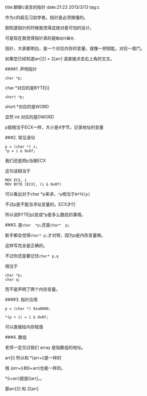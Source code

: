 title:聊聊c语言的指针
date:21:23 2013/3/13
tag:c

作为c的超见习初学者。指针是必须搞懂的。

刚知道指针的时候我觉得这绝对是可怕的设计。

可是现在我觉得指针真的是`酷炫叼霸天`.

指针，大家都明白，是一个对应内存的变量。就像一把钥匙，对应一扇门。

如果您已经知道arr[2] = 2[arr] 请直接点击右上角的叉叉。

####1. 声明指针

	char *p;

char *对应的是BYTE[i]

	short *p;

short *对应的是WORD

显然 int 对应的是DWORD

p就相当于ECX一样，大小是4字节。记录地址的变量

###2. 常见语句

	p = (char *) i;
	*p = i & 0x0f;

我们还是把p当做ECX

这句话相当于

	MOV ECX, i
	MOV BYTE [ECX], (i & 0x0f)

可以看出对于char *p来讲，`*p`相当于`BYTE[p]`

不过p是不能当寻址变量的。ECX才行

所以说BYTE[p]变成*p是多么酷炫的事情。

###3. 是`char  *p;`还是`char*  p;`

新手都会觉得`char* p;`才对呀，因为p是内存变量嘛。

这样写完全是正确的。

不过你还是要记住`char* p,q`

相当于

	char *p;
	char q;

而不是声明了两个内存变量。

####3. 指针应用

	p = (char *) 0xa0000;

	*(p + i) = i & 0x0f;

可以直接给内存赋值

###4. 数组

老师一定交过我们 array 是指数组的地址。

arr[i] 所以和 *(arr+i)是一样的

哦 *(arr+i)和*(i+arr)也是一样的。

*(i+arr)就是i[arr]。。

那arr[2] 和 2[arr]

	

